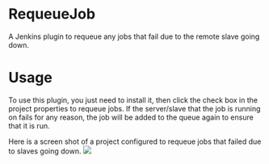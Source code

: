 RequeueJob
==========

A Jenkins plugin to requeue any jobs that fail due to the remote slave going down.

Usage
=====

To use this plugin, you just need to install it, then click the check box in the project properties to requeue jobs.  If the server/slave that the job is running on fails for any reason, the job will be added to the queue again to ensure that it is run.

Here is a screen shot of a project configured to requeue jobs that failed due to slaves going down.
![](https://wiki.jenkins-ci.org/download/attachments/66848950/oie_17201453TILJZs26.png)
